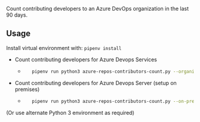 Count contributing developers to an Azure DevOps organization in the last 90 days.

## Usage
Install virtual environment with:
`pipenv install`

- Count contributing developers for Azure Devops Services
  - ```bash
       pipenv run python3 azure-repos-contributors-count.py --organization=[Azure DevOps Organization] --username=[Azure DevOps Username] --pat=[Azure DevOps Personal Access Token]
    ```
- Count contributing developers for Azure Devops Server (setup on premises)
  - ```bash
       pipenv run python3 azure-repos-contributors-count.py --on-prem=True --instance=[Azure DevOps Instance] --collection=[Azure DevOps Collection] --username=[Azure DevOps Username] --pat=[Azure DevOps Personal Access Token]
    ```

(Or use alternate Python 3 environment as required)
